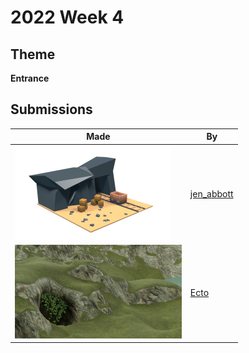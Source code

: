 # 2022 Week 4


## Theme

**Entrance**


## Submissions

| Made | By |
|------|----|
| <img src="./jen_abbott/jen-abbott-mine-entrance-jan2022.png" height="150" /> | [jen_abbott](./jen_abbott/) |
| <img src="./Ecto/unknown.png" height="150" /> | [Ecto](./Ecto/) |
